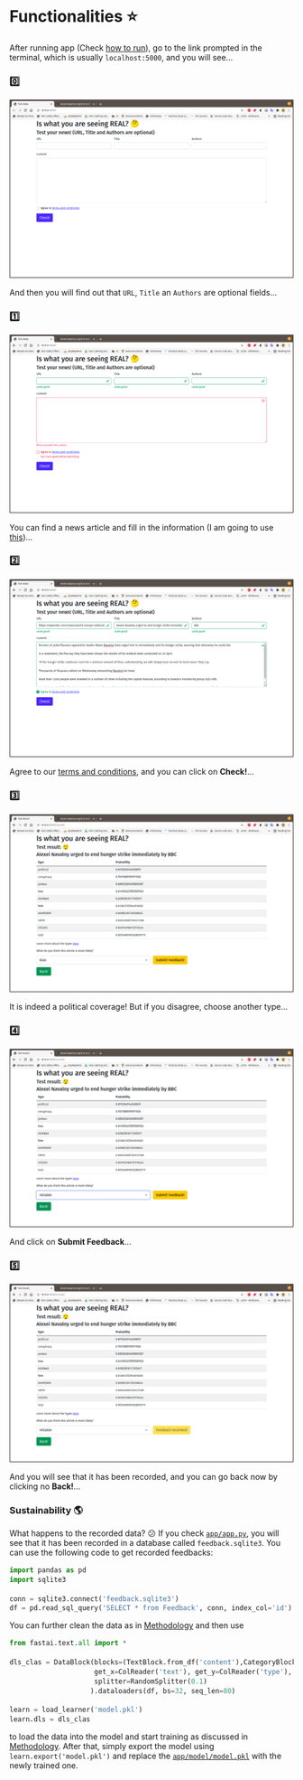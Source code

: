 # Functionalities :star:

After running app (Check [how to run](https://github.com/vicw0ng-hk/fake-real-news#running-running_man-running_woman)), go to the link prompted in the terminal, which is usually `localhost:5000`, and you will see...

### :zero:

![0](img/0.png)

And then you will find out that `URL`, `Title` an `Authors` are optional fields...

### :one:

![1](img/1.png)

You can find a news article and fill in the information (I am going to use [this](https://www.bbc.com/news/world-europe-56854267))...

### :two:

![2](img/2.png)

Agree to our [terms and conditions](https://github.com/vicw0ng-hk/fake-real-news#terms-and-conditions-scroll), and you can click on **Check!**...

### :three:

![3](img/3.png)

It is indeed a political coverage! But if you disagree, choose another type...

### :four:

![4](img/4.png)

And click on **Submit Feedback**...

### :five:

![5](img/5.png)

And you will see that it has been recorded, and you can go back now by clicking no **Back!**...

### Sustainability :earth_americas:

What happens to the recorded data? :confused: If you check [`app/app.py`](app/app.py), you will see that it has been recorded in a database called `feedback.sqlite3`. You can use the following code to get recorded feedbacks:

```python
import pandas as pd
import sqlite3

conn = sqlite3.connect('feedback.sqlite3')
df = pd.read_sql_query('SELECT * from Feedback', conn, index_col='id').reset_index(drop=True, inplace=True)
```

You can further clean the data as in [Methodology](METHOD.md#data) and then use 

```python
from fastai.text.all import *

dls_clas = DataBlock(blocks=(TextBlock.from_df('content'),CategoryBlock),
                     get_x=ColReader('text'), get_y=ColReader('type'), 
                     splitter=RandomSplitter(0.1)
                    ).dataloaders(df, bs=32, seq_len=80)

learn = load_learner('model.pkl')
learn.dls = dls_clas
```

to load the data into the model and start training as discussed in [Methodology](METHOD.md#classifier-model). After that, simply export the model using `learn.export('model.pkl')` and replace the [`app/model/model.pkl`](app/model/model.pkl) with the newly trained one.
